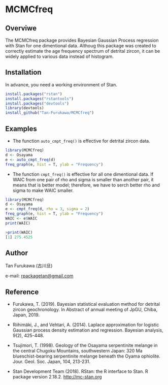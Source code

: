 # MCMCfreq
## Overviwe
The MCMCfreq package provides Bayesian Gaussian Process regression with Stan for one dimentional data. Althoug this package was created to correctly estimate the age frequency spectrum of detrital zircon, it can be widely applied to various data instead of histogram.

## Installation

In advance, you need a working environment of Stan.

```r
install.packages("rstan")
install.packages("rstantools")
install.packages("devtools")
library(devtools)
install_github("Tan-Furukawa/MCMCfreq")
```

## Examples

* The function `auto_cmpt_freq()` is effective for detrital zircon data.
```r
library(MCMCfreq)
d <- Osayama
e <- auto_cmpt_freq(d)
freq_graph(e, hist = T, ylab = "Frequency")
```

* The function `cmpt_freq()` is effective for all one dimentional data.
If WAIC from one pair of rho and sigma is smaller than another pair, it means that is better model;
therefore, we have to serch better rho and sigma to make WAIC smaller.
```r
library(MCMCfreq)
d <- Osayama
e <- cmpt_freq(d, rho = 3, sigma = 2)
freq_graph(e, hist = T, ylab = "Frequency")
WAIC <- e$WAIC
print(WAIC)
```
```r
>print(WAIC)
[1] 275.4525
```

## Author
Tan Furukawa (古川旦)

e-mail: rpackagetan@gmail.com

## Reference

* Furukawa, T. (2019). Bayesian statistical evaluation method for detrital zircon geochronology. In Abstract of annual meeting of JpGU, Chiba, Japan, 2019.

* Riihimäki, J., and Vehtari, A. (2014). Laplace approximation for logistic Gaussian process density estimation and regression. Bayesian analysis, 9(2), 425-448.

* Tsujimori, T. (1998). Geology of the Osayama serpentinite melange in the central Chugoku Mountains,
southwestern Japan: 320 Ma blueschist-bearing serpentinite melange beneath the Oyama ophiolite.
Jour. Geol. Soc. Japan, 104, 213-231.

* Stan Development Team (2018). RStan: the R interface to Stan. R package version 2.18.2. http://mc-stan.org


